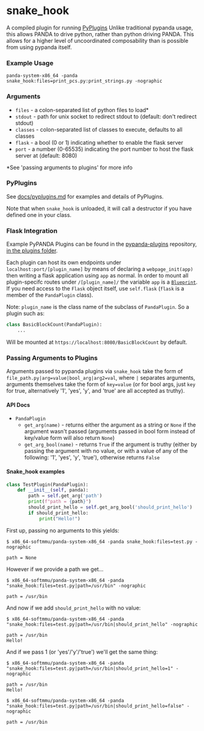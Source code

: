 # snake_hook

A compiled plugin for running [PyPlugins](/panda/docs/pyplugins.md) Unlike traditional pypanda usage, this allows PANDA to drive python, rather than python driving PANDA. This allows for a higher level of uncoordinated composability than is possible from using pypanda itself.

### Example Usage

```
panda-system-x86_64 -panda snake_hook:files=print_pcs.py:print_strings.py -nographic
```

### Arguments

* `files` - a colon-separated list of python files to load\*
* `stdout` - path for unix socket to redirect stdout to (default: don't redirect stdout)
* `classes` - colon-separated list of classes to execute, defaults to all classes
* `flask` - a bool (0 or 1) indicating whether to enable the flask server
* `port` - a number (0-65535) indicating the port number to host the flask server at (default: 8080)

\*See 'passing arguments to plugins' for more info

### PyPlugins

See [docs/pyplugins.md](/panda/docs/pyplugins.md) for examples and details of PyPlugins.

Note that when `snake_hook` is unloaded, it will call a destructor if you have defined one in your class.

### Flask Integration

Example PyPANDA Plugins can be found in the [pypanda-plugins](https://github.com/panda-re/pypanda-plugins) repository, [in the plugins folder](https://github.com/panda-re/pypanda-plugins/tree/main/plugins).

Each plugin can host its own endpoints under `localhost:port/[plugin_name]` by means of declaring a `webpage_init(app)` then writing a flask application using `app` as normal. In order to mount all plugin-specifc routes under `/[plugin_name]/` the variable `app` is a [`Blueprint`](https://flask.palletsprojects.com/en/2.0.x/blueprints/). If you need access to the `Flask` object itself, use `self.flask` (`flask` is a member of the `PandaPlugin` class).

Note: `plugin_name` is the class name of the subclass of `PandaPlugin`. So a plugin such as:

```python
class BasicBlockCount(PandaPlugin):
    ...
```

Will be mounted at `https://localhost:8080/BasicBlockCount` by default.

### Passing Arguments to Plugins

Arguments passed to pypanda plugins via `snake_hook` take the form of `file_path.py|arg=value|bool_arg|arg2=val`, where `|` separates arguments, arguments themselves take the form of `key=value` (or for bool args, just `key` for true, alternatively '1', 'yes', 'y', and 'true' are all accepted as truthy).

#### API Docs

* `PandaPlugin`
  * `get_arg(name)` - returns either the argument as a string or `None` if the argument wasn't passed (arguments passed in bool form instead of key/value form will also return `None`)
  * `get_arg_bool(name)` - returns `True` if the argument is truthy (either by passing the argument with no value, or with a value of any of the following: '1', 'yes', 'y', 'true'), otherwise returns `False`

#### Snake_hook examples
```py
class TestPlugin(PandaPlugin):
    def __init__(self, panda):
        path = self.get_arg('path')
        print(f"path = {path}")
        should_print_hello = self.get_arg_bool('should_print_hello')
        if should_print_hello:
            print("Hello!")
```

First up, passing no arguments to this yields:

```
$ x86_64-softmmu/panda-system-x86_64 -panda snake_hook:files=test.py -nographic

path = None
```

However if we provide a path we get...

```
$ x86_64-softmmu/panda-system-x86_64 -panda "snake_hook:files=test.py|path=/usr/bin" -nographic

path = /usr/bin
```

And now if we add `should_print_hello` with no value:

```
$ x86_64-softmmu/panda-system-x86_64 -panda "snake_hook:files=test.py|path=/usr/bin|should_print_hello" -nographic

path = /usr/bin
Hello!
```

And if we pass 1 (or 'yes'/'y'/'true') we'll get the same thing:

```
$ x86_64-softmmu/panda-system-x86_64 -panda "snake_hook:files=test.py|path=/usr/bin|should_print_hello=1" -nographic

path = /usr/bin
Hello!

$ x86_64-softmmu/panda-system-x86_64 -panda "snake_hook:files=test.py|path=/usr/bin|should_print_hello=false" -nographic

path = /usr/bin
```
